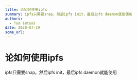 ```yaml
---
title: 论如何使用ipfs
summary: ipfs只需要snap，然后ipfs init，最后ipfs daemon就能使用
authors:
  - Tom (@tom)
date: 2020-07-29
some_url: 
---
```


# 论如何使用ipfs

ipfs只需要snap，然后ipfs init，最后ipfs daemon就能使用